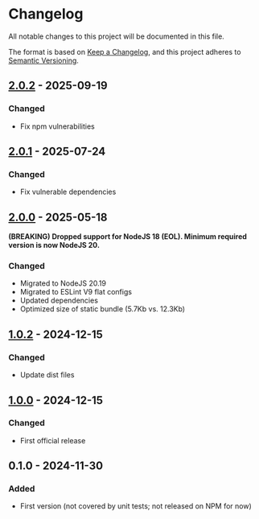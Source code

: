 # Changelog

All notable changes to this project will be documented in this file.

The format is based on [Keep a Changelog](https://keepachangelog.com/en/1.0.0/),
and this project adheres to [Semantic Versioning](https://semver.org/spec/v2.0.0.html).

## [2.0.2](../../tags/v2.0.2) - 2025-09-19
### Changed
- Fix npm vulnerabilities

## [2.0.1](../../tags/v2.0.1) - 2025-07-24
### Changed
- Fix vulnerable dependencies

## [2.0.0](../../tags/v2.0.0) - 2025-05-18
__(BREAKING) Dropped support for NodeJS 18 (EOL). Minimum required version is now NodeJS 20.__

### Changed
- Migrated to NodeJS 20.19
- Migrated to ESLint V9 flat configs
- Updated dependencies
- Optimized size of static bundle (5.7Kb vs. 12.3Kb)

## [1.0.2](../../tags/v1.0.2) - 2024-12-15
### Changed
- Update dist files

## [1.0.0](../../tags/v1.0.0) - 2024-12-15
### Changed
- First official release

## 0.1.0 - 2024-11-30
### Added
- First version (not covered by unit tests; not released on NPM for now)
